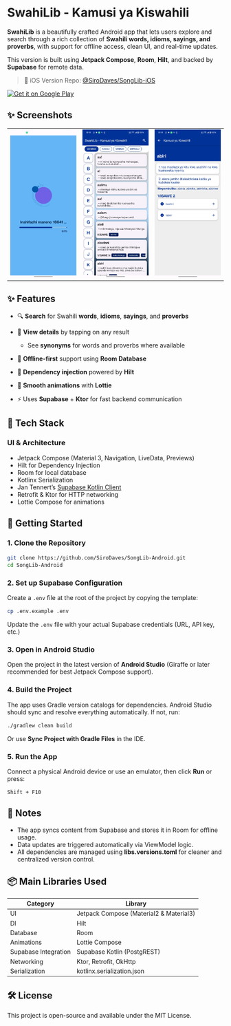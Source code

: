 # SwahiLib - Kamusi ya Kiswahili

**SwahiLib** is a beautifully crafted Android app that lets users explore and search through a rich collection of **Swahili words, idioms, sayings, and proverbs**, with support for offline access, clean UI, and real-time updates.

This version is built using **Jetpack Compose**, **Room**, **Hilt**, and backed by **Supabase** for remote data.

> 🔗 iOS Version Repo: [@SiroDaves/SongLib-iOS](https://github.com/SiroDaves/SongLib-iOS)

<a href='https://play.google.com/store/apps/details?id=com.swahilib'>
  <img alt='Get it on Google Play' src='https://play.google.com/intl/en_us/badges/images/generic/en_badge_web_generic.png' width='200'/>
</a>

## ✨ Screenshots
<table>
    <tr>
        <td><img src="screenshots/image1.jpg" width="200px" /></td>
        <td><img src="screenshots/image2.jpg" width="200px" /></td>
        <td><img src="screenshots/image3.jpg" width="200px" /></td>
    </tr>
</table>

## ✨ Features

* 🔍 **Search** for Swahili **words**, **idioms**, **sayings**, and **proverbs**
* 📘 **View details** by tapping on any result

    * See **synonyms** for words and proverbs where available
* 💾 **Offline-first** support using **Room Database**
* 💉 **Dependency injection** powered by **Hilt**
* 💫 **Smooth animations** with **Lottie**
* ⚡ Uses **Supabase** + **Ktor** for fast backend communication

## 🧰 Tech Stack

### UI & Architecture

* Jetpack Compose (Material 3, Navigation, LiveData, Previews)
* Hilt for Dependency Injection
* Room for local database
* Kotlinx Serialization
* Jan Tennert’s [Supabase Kotlin Client](https://github.com/jaumard/supabase-kt)
* Retrofit & Ktor for HTTP networking
* Lottie Compose for animations

## 🚀 Getting Started

### 1. Clone the Repository

```bash
git clone https://github.com/SiroDaves/SongLib-Android.git
cd SongLib-Android
```

### 2. Set up Supabase Configuration

Create a `.env` file at the root of the project by copying the template:

```bash
cp .env.example .env
```

Update the `.env` file with your actual Supabase credentials (URL, API key, etc.)

### 3. Open in Android Studio

Open the project in the latest version of **Android Studio** (Giraffe or later recommended for best Jetpack Compose support).


### 4. Build the Project

The app uses Gradle version catalogs for dependencies. Android Studio should sync and resolve everything automatically. If not, run:

```bash
./gradlew clean build
```

Or use **Sync Project with Gradle Files** in the IDE.

### 5. Run the App

Connect a physical Android device or use an emulator, then click **Run** or press:

```
Shift + F10
```

## 📄 Notes

* The app syncs content from Supabase and stores it in Room for offline usage.
* Data updates are triggered automatically via ViewModel logic.
* All dependencies are managed using **libs.versions.toml** for cleaner and centralized version control.

## 📦 Main Libraries Used

| Category             | Library                                 |
| -------------------- | --------------------------------------- |
| UI                   | Jetpack Compose (Material2 & Material3) |
| DI                   | Hilt                                    |
| Database             | Room                                    |
| Animations           | Lottie Compose                          |
| Supabase Integration | Supabase Kotlin (PostgREST)             |
| Networking           | Ktor, Retrofit, OkHttp                  |
| Serialization        | kotlinx.serialization.json              |

## 🛠 License

This project is open-source and available under the MIT License.

